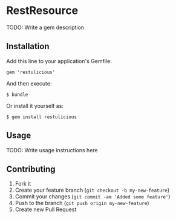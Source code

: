 # RestResource

TODO: Write a gem description

## Installation

Add this line to your application's Gemfile:

    gem 'restulicious'

And then execute:

    $ bundle

Or install it yourself as:

    $ gem install restulicious

## Usage

TODO: Write usage instructions here

## Contributing

1. Fork it
2. Create your feature branch (`git checkout -b my-new-feature`)
3. Commit your changes (`git commit -am 'Added some feature'`)
4. Push to the branch (`git push origin my-new-feature`)
5. Create new Pull Request
